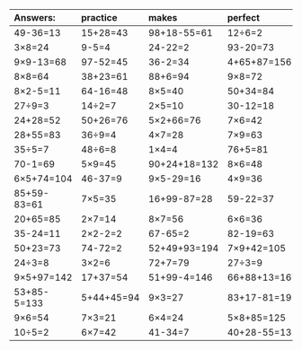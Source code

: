 | Answers: | practice | makes | perfect | ! |
| :--- | :--- | :--- | :--- | :--- |
| 49-36=13 | 15+28=43 | 98+18-55=61 | 12÷6=2 | 66+2=68 | 
| 3×8=24 | 9-5=4 | 24-22=2 | 93-20=73 | 45+29=74 | 
| 9×9-13=68 | 97-52=45 | 36-2=34 | 4+65+87=156 | 68-28=40 | 
| 8×8=64 | 38+23=61 | 88+6=94 | 9×8=72 | 6×2+58=70 | 
| 8×2-5=11 | 64-16=48 | 8×5=40 | 50+34=84 | 94-73=21 | 
| 27÷9=3 | 14÷2=7 | 2×5=10 | 30-12=18 | 48+51-88=11 | 
| 24+28=52 | 50+26=76 | 5×2+66=76 | 7×6=42 | 70+63+37=170 | 
| 28+55=83 | 36÷9=4 | 4×7=28 | 7×9=63 | 55-25=30 | 
| 35÷5=7 | 48÷6=8 | 1×4=4 | 76+5=81 | 14-6=8 | 
| 70-1=69 | 5×9=45 | 90+24+18=132 | 8×6=48 | 9×5=45 | 
| 6×5+74=104 | 46-37=9 | 9×5-29=16 | 4×9=36 | 11+36=47 | 
| 85+59-83=61 | 7×5=35 | 16+99-87=28 | 59-22=37 | 52-32=20 | 
| 20+65=85 | 2×7=14 | 8×7=56 | 6×6=36 | 16+53=69 | 
| 35-24=11 | 2×2-2=2 | 67-65=2 | 82-19=63 | 5×2=10 | 
| 50+23=73 | 74-72=2 | 52+49+93=194 | 7×9+42=105 | 44+46+42=132 | 
| 24÷3=8 | 3×2=6 | 72+7=79 | 27÷3=9 | 6×2+20=32 | 
| 9×5+97=142 | 17+37=54 | 51+99-4=146 | 66+88+13=167 | 7×2=14 | 
| 53+85-5=133 | 5+44+45=94 | 9×3=27 | 83+17-81=19 | 6×9=54 | 
| 9×6=54 | 7×3=21 | 6×4=24 | 5×8+85=125 | 36+14+40=90 | 
| 10÷5=2 | 6×7=42 | 41-34=7 | 40+28-55=13 | 94-59=35 | 
